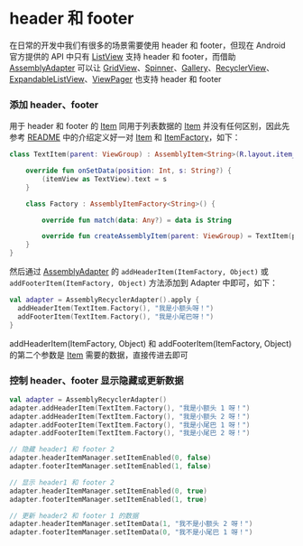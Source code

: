# header 和 footer

在日常的开发中我们有很多的场景需要使用 header 和 footer，但现在 Android 官方提供的 API 中只有 [ListView] 支持 header 和 footer，而借助 [AssemblyAdapter] 可以让 [GridView]、[Spinner]、[Gallery]、[RecyclerView]、[ExpandableListView]、[ViewPager] 也支持 header 和 footer

### 添加 header、footer

用于 header 和 footer 的 [Item] 同用于列表数据的 [Item] 并没有任何区别，因此先参考 [README] 中的介绍定义好一对 [Item] 和 [ItemFactory]，如下：

```kotlin
class TextItem(parent: ViewGroup) : AssemblyItem<String>(R.layout.item_text, parent) {

    override fun onSetData(position: Int, s: String?) {
        (itemView as TextView).text = s
    }

    class Factory : AssemblyItemFactory<String>() {

        override fun match(data: Any?) = data is String

        override fun createAssemblyItem(parent: ViewGroup) = TextItem(parent)
    }
}
```

然后通过 [AssemblyAdapter] 的 `addHeaderItem(ItemFactory, Object)` 或 `addFooterItem(ItemFactory, Object)` 方法添加到 Adapter 中即可，如下：

```kotlin
val adapter = AssemblyRecyclerAdapter().apply {
  addHeaderItem(TextItem.Factory(), "我是小额头呀！")
  addFooterItem(TextItem.Factory(), "我是小尾巴呀！")
}
```

addHeaderItem(ItemFactory, Object) 和 addFooterItem(ItemFactory, Object) 的第二个参数是 [Item] 需要的数据，直接传进去即可

### 控制 header、footer 显示隐藏或更新数据

```kotlin
val adapter = AssemblyRecyclerAdapter()
adapter.addHeaderItem(TextItem.Factory(), "我是小额头 1 呀！")
adapter.addHeaderItem(TextItem.Factory(), "我是小额头 2 呀！")
adapter.addFooterItem(TextItem.Factory(), "我是小尾巴 1 呀！")
adapter.addFooterItem(TextItem.Factory(), "我是小尾巴 2 呀！")

// 隐藏 header1 和 footer 2
adapter.headerItemManager.setItemEnabled(0, false)
adapter.footerItemManager.setItemEnabled(1, false)

// 显示 header1 和 footer 2
adapter.headerItemManager.setItemEnabled(0, true)
adapter.footerItemManager.setItemEnabled(1, true)

// 更新 header2 和 footer 1 的数据
adapter.headerItemManager.setItemData(1, "我不是小额头 2 呀！")
adapter.footerItemManager.setItemData(0, "我不是小尾巴 1 呀！")
```

[AssemblyAdapter]: ../../assembly-adapter/src/main/java/me/panpf/adapter/AssemblyAdapter.java
[ItemFactory]: ../../assembly-adapter/src/main/java/me/panpf/adapter/ItemFactory.java
[Item]: ../../assembly-adapter/src/main/java/me/panpf/adapter/Item.java

[ExpandableListView]: https://developer.android.google.cn/reference/android/widget/ExpandableListView
[GridView]: https://developer.android.google.cn/reference/android/widget/GridView
[ListView]: https://developer.android.google.cn/reference/android/widget/ListView
[Spinner]: https://developer.android.google.cn/reference/android/widget/Spinner
[Gallery]: https://developer.android.google.cn/reference/android/widget/Gallery
[RecyclerView]: https://developer.android.google.cn/reference/androidx/recyclerview/widget/RecyclerView
[ViewPager]: https://developer.android.google.cn/reference/androidx/viewpager/widget/ViewPager
[README]: ../../README.md

